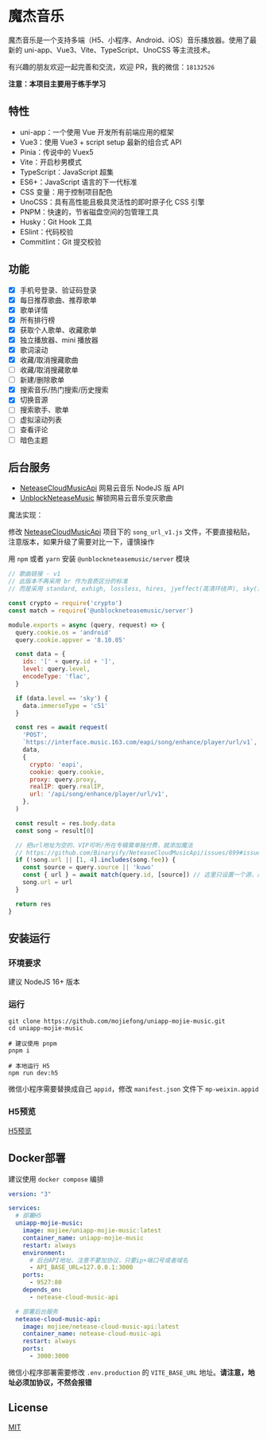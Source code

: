 # 魔杰音乐

魔杰音乐是一个支持多端（H5、小程序、Android、iOS）音乐播放器。使用了最新的 uni-app、Vue3、Vite、TypeScript、UnoCSS 等主流技术。

有兴趣的朋友欢迎一起完善和交流，欢迎 PR，我的微信：`18132526`

**注意：本项目主要用于练手学习**

## 特性

- uni-app：一个使用 Vue 开发所有前端应用的框架
- Vue3：使用 Vue3 + script setup 最新的组合式 API
- Pinia：传说中的 Vuex5
- Vite：开启秒男模式
- TypeScript：JavaScript 超集
- ES6+：JavaScript 语言的下一代标准
- CSS 变量：用于控制项目配色
- UnoCSS：具有高性能且极具灵活性的即时原子化 CSS 引擎
- PNPM：快速的，节省磁盘空间的包管理工具
- Husky：Git Hook 工具
- ESlint：代码校验
- Commitlint：Git 提交校验

## 功能

- [x] 手机号登录、验证码登录
- [x] 每日推荐歌曲、推荐歌单
- [x] 歌单详情
- [x] 所有排行榜
- [x] 获取个人歌单、收藏歌单
- [x] 独立播放器、mini 播放器
- [x] 歌词滚动
- [x] 收藏/取消搜藏歌曲
- [ ] 收藏/取消搜藏歌单
- [ ] 新建/删除歌单
- [x] 搜索音乐/热门搜索/历史搜索
- [x] 切换音源
- [ ] 搜索歌手、歌单
- [ ] 虚拟滚动列表
- [ ] 查看评论
- [ ] 暗色主题

## 后台服务

- [NeteaseCloudMusicApi](https://github.com/Binaryify/NeteaseCloudMusicApi) 网易云音乐 NodeJS 版 API
- [UnblockNeteaseMusic](https://github.com/UnblockNeteaseMusic/server) 解锁网易云音乐变灰歌曲

魔法实现：

修改 [NeteaseCloudMusicApi](https://github.com/Binaryify/NeteaseCloudMusicApi) 项目下的 `song_url_v1.js` 文件，不要直接粘贴，注意版本，如果升级了需要对比一下，谨慎操作

用 `npm` 或者 `yarn` 安装 `@unblockneteasemusic/server` 模块

```js
// 歌曲链接 - v1
// 此版本不再采用 br 作为音质区分的标准
// 而是采用 standard, exhigh, lossless, hires, jyeffect(高清环绕声), sky(沉浸环绕声), jymaster(超清母带) 进行音质判断

const crypto = require('crypto')
const match = require('@unblockneteasemusic/server')

module.exports = async (query, request) => {
  query.cookie.os = 'android'
  query.cookie.appver = '8.10.05'

  const data = {
    ids: '[' + query.id + ']',
    level: query.level,
    encodeType: 'flac',
  }

  if (data.level == 'sky') {
    data.immerseType = 'c51'
  }

  const res = await request(
    'POST',
    `https://interface.music.163.com/eapi/song/enhance/player/url/v1`,
    data,
    {
      crypto: 'eapi',
      cookie: query.cookie,
      proxy: query.proxy,
      realIP: query.realIP,
      url: '/api/song/enhance/player/url/v1',
    },
  )

  const result = res.body.data
  const song = result[0]

  // 把url地址为空的、VIP可听/所在专辑需单独付费，就添加魔法
  // https://github.com/Binaryify/NeteaseCloudMusicApi/issues/899#issuecomment-680002883
  if (!song.url || [1, 4].includes(song.fee)) {
    const source = query.source || 'kuwo'
    const { url } = await match(query.id, [source]) // 这里只设置一个源，避免多个产生随机选择问题
    song.url = url
  }

  return res
}
```

## 安装运行

### 环境要求

建议 NodeJS 16+ 版本

### 运行

```shell
git clone https://github.com/mojiefong/uniapp-mojie-music.git
cd uniapp-mojie-music

# 建议使用 pnpm
pnpm i

# 本地运行 H5
npm run dev:h5
```

微信小程序需要替换成自己 `appid`，修改 `manifest.json` 文件下 `mp-weixin.appid`

### H5预览

[H5预览](http://111.231.196.45:9527)

## Docker部署

建议使用 `docker compose` 编排

``` yml
version: "3"

services:
  # 部署H5
  uniapp-mojie-music:
    image: mojiee/uniapp-mojie-music:latest
    container_name: uniapp-mojie-music
    restart: always
    environment:
      # 后台API地址、注意不要加协议，只要ip+端口号或者域名
      - API_BASE_URL=127.0.0.1:3000
    ports:
      - 9527:80
    depends_on:
      - netease-cloud-music-api

  # 部署后台服务
  netease-cloud-music-api:
    image: mojiee/netease-cloud-music-api:latest
    container_name: netease-cloud-music-api
    restart: always
    ports:
      - 3000:3000
```

微信小程序部署需要修改 `.env.production` 的 `VITE_BASE_URL` 地址。**请注意，地址必须加协议，不然会报错**

## License

[MIT](https://github.com/mojiefong/uniapp-mojie-music/blob/master/LICENSE)
